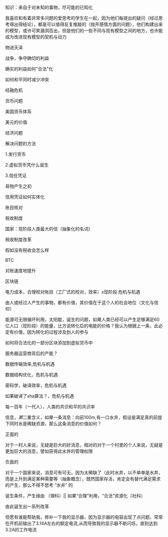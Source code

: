 知识：来自于对未知的事物，尽可能的已知化

我喜欢和有着非常多问题的爱思考的学生在一起，因为他们每提出的疑问（经过思考得出得结论），都是可以值得反复推敲的（抛开感情方面的问题），他们构建出来的模型，或许可笑漏洞百出，但是他们的一些不同与现有模型之间的地方，也许能成为改进现有模型的契机与动力

物进天泽

战争，争夺确切的利益

确实的利益如何"合法"化

如何和平同时减少冲突

经融危机

货币问题

美国货币体系

美元的价值

经济问题

解决问题的方法

1.发行货币

2.虚拟货币凭什么诞生

3.信任凭证

易物产生之初

信用凭证如何实体化

账目核对

税收制度

国家：现阶段人类最大的信（抽象化的名词）

税收制度改革

假如没有税收会怎么样

BTC

对账速度地提升

区块链

电力成本，合理校对账目（工厂式的校对，效率）x现阶段 危机与机遇

由人或经过人产生的事物，都有价值，其价值在于这个人的社会地位（文化与信仰）

能源可无限循环利用，太阳能，诞生的问题，如果人类已经可以产生足够满足60亿人口（现阶段）的能量，比方说转化后的电能的价格？我认为根据上一条，此必定有价值，因为转化的过程涉及到人的参与

如何将合法化的一部分区块添加到虚拟货币中

服务器运营商背后的产能？

数据传输效率,危机与机遇

数据结构优化，危机与机遇

密码学，破译效率，危机与机遇

如果破译了sha算法？，危机与机遇

每一百年（一代人），人类的共识和平的共识率

信息，*第*二重含义，如果一条消息：向前100m,有一口水井，假设是满足真的前提下同时水是稀缺资源，那么这条消息的价值如何？

正面的

对于一村人来说，无疑是巨大的好消息，相对的对于一个村里的个人来说，无疑是更加巨大的消息，譬如获得此水井的管理权限

负面的

对于一个国家来说，消息可有可无，因为太稀缺了（此时水井，以不单单是水井，而是上升到满足某种需要等（抽象概念），既然国家存活，肯定会有替代满足需求的产生，那么不得不思考 “水井” 的

诞生条件，产生缘由 （理科）|| 如果“合理”利用，“合法”资源化（社科）

由此诞生出一系列改革

但愿有谁能帮助我，修补一下我的显示器，因为显示器的电容出现了点问题，常常在开机前输出了3.14A左右的额定电流,从而导致我的显示器不断闪烁，直到达到3.2A的工作电流



















